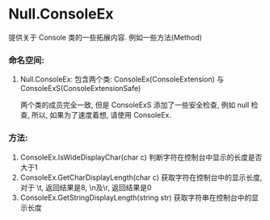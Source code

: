 # Null.ConsoleEx

提供关于 Console 类的一些拓展内容. 例如一些方法(Method)

### 命名空间:

1. Null.ConsoleEx: 包含两个类: ConsoleEx(ConsoleExtension) 与 ConsoleExS(ConsoleExtensionSafe)

   两个类的成员完全一致, 但是 ConsoleExS 添加了一些安全检查, 例如 null 检查, 所以, 如果为了速度着想, 请使用 ConsoleEx.

### 方法:

1. ConsoleEx.IsWideDisplayChar(char c) 判断字符在控制台中显示的长度是否大于1
2. ConsoleEx.GetCharDisplayLength(char c) 获取字符在控制台中的显示长度, 对于 \t, 返回结果是8, \n及\r, 返回结果是0
3. ConsoleEx.GetStringDisplayLength(string str) 获取字符串在控制台中的显示长度
